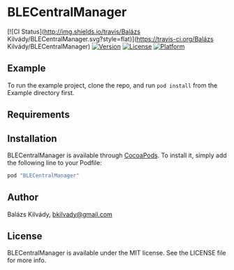 # BLECentralManager

[![CI Status](http://img.shields.io/travis/Balázs Kilvády/BLECentralManager.svg?style=flat)](https://travis-ci.org/Balázs Kilvády/BLECentralManager)
[![Version](https://img.shields.io/cocoapods/v/BLECentralManager.svg?style=flat)](http://cocoapods.org/pods/BLECentralManager)
[![License](https://img.shields.io/cocoapods/l/BLECentralManager.svg?style=flat)](http://cocoapods.org/pods/BLECentralManager)
[![Platform](https://img.shields.io/cocoapods/p/BLECentralManager.svg?style=flat)](http://cocoapods.org/pods/BLECentralManager)

## Example

To run the example project, clone the repo, and run `pod install` from the Example directory first.

## Requirements

## Installation

BLECentralManager is available through [CocoaPods](http://cocoapods.org). To install
it, simply add the following line to your Podfile:

```ruby
pod "BLECentralManager"
```

## Author

Balázs Kilvády, bkilvady@gmail.com

## License

BLECentralManager is available under the MIT license. See the LICENSE file for more info.
